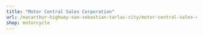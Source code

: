 ```yaml
---
title: "Motor Central Sales Corporation"
url: /macarthur-highway-san-sebastian-tarlac-city/motor-central-sales-corporation/
shop: motorcycle
---
```

